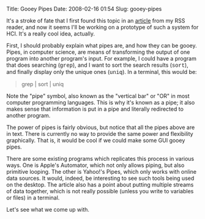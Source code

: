 Title: Gooey Pipes
Date: 2008-02-16 01:54
Slug: gooey-pipes

It's a stroke of fate that I first found this topic in an
[article](http://www.freesoftwaremagazine.com/columns/why_cant_free_software_guis_be_empowering_instead_limiting)
from my RSS reader, and now it seems I'll be working on a prototype of
such a system for HCI. It's a really cool idea, actually.

First, I should probably explain what pipes are, and how they can be
gooey. Pipes, in computer science, are means of transforming the output
of one program into another program's input. For example, I could have a
program that does searching (<span
style="font-family:courier new;">grep</span>), and I want to sort the
search results (<span style="font-family:courier new;">sort</span>), and
finally display only the unique ones (<span
style="font-family:courier new;">uniq</span>). In a terminal, this would
be:  

> grep | sort | uniq
> </p>

Note the "pipe" symbol, also known as the "vertical bar" or "OR" in most
computer programming languages. This is why it's known as a pipe; it
also makes sense that information is put in a pipe and literally
redirected to another program.

The power of pipes is fairly obvious, but notice that all the pipes
above are in text. There is currently no way to provide the same power
and flexibility graphically. That is, it would be cool if we could make
some GUI gooey pipes.

There are some existing programs which replicates this process in
various ways. One is Apple's Automator, which not only allows piping,
but also primitive looping. The other is Yahoo!'s Pipes, which only
works with online data sources. It would, indeed, be interesting to see
such tools being used on the desktop. The article also has a point about
putting multiple streams of data together, which is not really possible
(unless you write to variables or files) in a terminal.

Let's see what we come up with.

